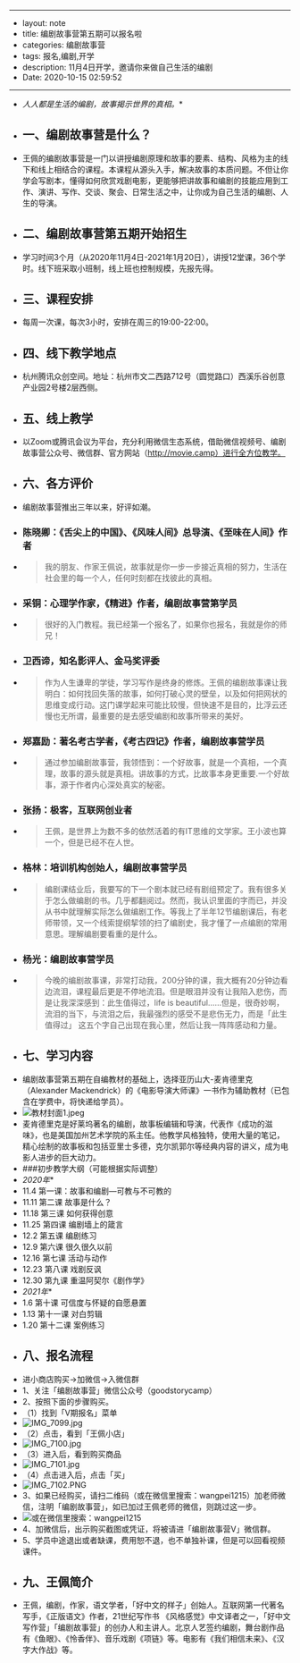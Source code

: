 - --
- layout: note
- title: 编剧故事营第五期可以报名啦
- categories: 编剧故事营
- tags: 报名,编剧,开学
- description: 11月4日开学，邀请你来做自己生活的编剧
- Date: 2020-10-15 02:59:52
- --
- *人人都是生活的编剧，故事揭示世界的真相。**
- ## 一、编剧故事营是什么？
- 王佩的编剧故事营是一门以讲授编剧原理和故事的要素、结构、风格为主的线下和线上相结合的课程。本课程从源头入手，解决故事的本质问题。不但让你学会写剧本，懂得如何欣赏戏剧电影，更能够把讲故事和编剧的技能应用到工作、演讲、写作、交谈、聚会、日常生活之中，让你成为自己生活的编剧、人生的导演。
- ## 二、编剧故事营第五期开始招生
- 学习时间3个月（从2020年11月4日-2021年1月20日），讲授12堂课，36个学时。线下班采取小班制，线上班也控制规模，先报先得。
- ## 三、课程安排
- 每周一次课，每次3小时，安排在周三的19:00-22:00。
- ## 四、线下教学地点
- 杭州腾讯众创空间。地址：杭州市文二西路712号（圆觉路口）西溪乐谷创意产业园2号楼2层西侧。
- ## 五、线上教学
- 以Zoom或腾讯会议为平台，充分利用微信生态系统，借助微信视频号、编剧故事营公众号、微信群、官方网站（http://movie.camp）进行全方位教学。
- ## 六、各方评价
- 编剧故事营推出三年以来，好评如潮。
- ### 陈晓卿：《舌尖上的中国》、《风味人间》总导演、《至味在人间》作者
- > 我的朋友、作家王佩说，故事就是你一步一步接近真相的努力，生活在社会里的每一个人，任何时刻都在找彼此的真相。
- ### 采铜：心理学作家，《精进》作者，编剧故事营第学员
- > 很好的入门教程。我已经第一个报名了，如果你也报名，我就是你的师兄！
- ### 卫西谛，知名影评人、金马奖评委
- > 作为人生谦卑的学徒，学习写作是终身的修炼。王佩的编剧故事课让我明白：如何找回失落的故事，如何打破心灵的壁垒，以及如何把网状的思维变成行动。这门课学起来可能比较慢，但快速不是目的，比浮云还慢也无所谓，最重要的是去感受编剧和故事所带来的美好。
- ### 郑嘉励：著名考古学者，《考古四记》作者，编剧故事营学员
- > 通过参加编剧故事营，我领悟到：一个好故事，就是一个真相，一个真理，故事的源头就是真相。讲故事的方式，比故事本身更重要.一个好故事，源于作者内心深处真实的秘密。
- ### 张扬：极客，互联网创业者
- > 王佩，是世界上为数不多的依然活着的有IT思维的文学家。王小波也算一个，但是已经不在人世。
- ### 格林：培训机构创始人，编剧故事营学员
- > 编剧课结业后，我要写的下一个剧本就已经有剧组预定了。我有很多关于怎么做编剧的书。几乎都翻阅过。然而，我认识里面的字而已，并没从书中就理解实际怎么做编剧工作。等我上了半年12节编剧课后，有老师带领，又一个线索提纲挈领的扫了编剧史，我才懂了一点编剧的常用意思。理解编剧要看重的是什么。
- ### 杨光：编剧故事营学员
- > 今晚的编剧故事课，非常打动我，200分钟的课，我大概有20分钟边看边流泪，课程最后更是不停地流泪。但是眼泪并没有让我陷入悲伤，而是让我深深感到：此生值得过，life is beautiful……但是，很奇妙啊，流泪的当下，与流泪之后，我最强烈的感受不是悲伤无力，而是「此生值得过」 这五个字自己出现在我心里，然后让我一阵阵感动和力量。
- ## 七、学习内容
- 编剧故事营第五期在自编教材的基础上，选择亚历山大-麦肯德里克（Alexander Mackendrick）的《电影导演大师课》一书作为辅助教材（已包含在学费中，将快递给学员）。
- ![教材封面1.jpeg](https://vip2.loli.net/2020/10/14/194kVIvuPQ8Af6g.jpg)
- 麦肯德里克是好莱坞著名的编剧，故事板编辑和导演，代表作《成功的滋味》，也是美国加州艺术学院的系主任。他教学风格独特，使用大量的笔记，精心绘制的故事板和包括亚里士多德，克尔凯郭尔等经典内容的讲义，成为电影人进步的巨大动力。
- ###初步教学大纲（可能根据实际调整）
- *2020年**
- 11.4 第一课：故事和编剧—可教与不可教的
- 11.11 第二课 故事是什么？
- 11.18 第三课 如何获得创意
- 11.25 第四课 编剧墙上的箴言
- 12.2 第五课 编剧练习
- 12.9 第六课 很久很久以前
- 12.16 第七课 活动与动作
- 12.23 第八课 戏剧反讽
- 12.30 第九课 重温阿契尔《剧作学》
- *2021年**
- 1.6 第十课 可信度与怀疑的自愿悬置
- 1.13 第十一课 对白剪辑
- 1.20 第十二课 案例练习
- ## 八、报名流程
- 进小商店购买→加微信→入微信群
- 1、关注「编剧故事营」微信公众号（goodstorycamp）
- 2、按照下面的步骤购买。
- （1）找到「V期报名」菜单
- ![IMG_7099.jpg](https://vip2.loli.net/2020/10/15/G9ndpBLbs5uQhmk.jpg)
- （2）点击，看到「王佩小店」
- ![IMG_7100.jpg](https://vip2.loli.net/2020/10/15/uPsDQ5y3mSWXckY.jpg)
- （3）进入后，看到购买商品
- ![IMG_7101.jpg](https://vip2.loli.net/2020/10/15/bHjJ9QlihgMrFUy.jpg)
- （4）点击进入后，点击「买」
- ![IMG_7102.PNG](https://vip2.loli.net/2020/10/15/tYhOCJmxGMUaDk5.png)
- 3、如果已经购买，请扫二维码（或在微信里搜索：wangpei1215）加老师微信，注明「编剧故事营」，如已加过王佩老师的微信，则跳过这一步。
- ![或在微信里搜索：wangpei1215](https://vip2.loli.net/2020/10/15/DzIunsv3WPCrfS6.jpg)
- 4、加微信后，出示购买截图或凭证，将被请进「编剧故事营V」微信群。
- 5、学员中途退出或者缺课，费用恕不退，也不单独补课，但是可以回看视频课件。
- ## 九、王佩简介
- 王佩，编剧，作家，语文学者，「好中文的样子」创始人。互联网第一代著名写手，《正版语文》作者，21世纪写作书 《风格感觉》中文译者之一，「好中文写作营」「编剧故事营」的创办人和主讲人。北京人艺签约编剧，舞台剧作品有《鱼眼》、《怜香伴》、音乐戏剧《项链》等。电影有《我们相信未来》、《汉字大作战》等。
